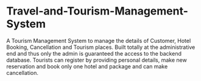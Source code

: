 # Travel-and-Tourism-Management-System

A Tourism Management System to manage the details of Customer, Hotel Booking, Cancellation and Tourism places.
Built totally at the administrative end and thus only the admin is guaranteed the access to the backend database.
Tourists can register by providing personal details, make new reservation and book only one hotel and package and can
make cancellation.
